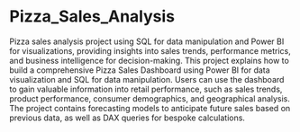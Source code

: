 # Pizza_Sales_Analysis
Pizza sales analysis project using SQL for data manipulation and Power BI for visualizations, providing insights into sales trends, performance metrics, and business intelligence for decision-making. 
This project explains how to build a comprehensive Pizza Sales Dashboard using Power BI for data visualization and SQL for data manipulation. 
Users can use the dashboard to gain valuable information into retail performance, such as sales trends, product performance, consumer demographics, and geographical analysis.
The project contains forecasting models to anticipate future sales based on previous data, as well as DAX queries for bespoke calculations.
